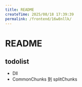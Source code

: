 ```yaml
---
title: README
createTime: 2025/08/18 17:39:39
permalink: /frontend/16w8nllk/
---
```

# README

## todolist

- Dll
- CommonChunks 到 splitChunks
